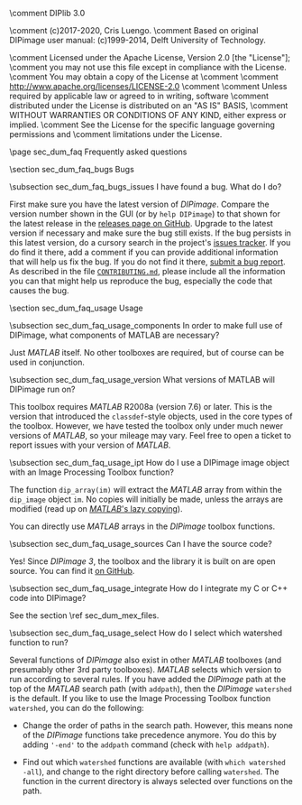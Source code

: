\comment DIPlib 3.0

\comment (c)2017-2020, Cris Luengo.
\comment Based on original DIPimage user manual: (c)1999-2014, Delft University of Technology.

\comment Licensed under the Apache License, Version 2.0 [the "License"];
\comment you may not use this file except in compliance with the License.
\comment You may obtain a copy of the License at
\comment
\comment    http://www.apache.org/licenses/LICENSE-2.0
\comment
\comment Unless required by applicable law or agreed to in writing, software
\comment distributed under the License is distributed on an "AS IS" BASIS,
\comment WITHOUT WARRANTIES OR CONDITIONS OF ANY KIND, either express or implied.
\comment See the License for the specific language governing permissions and
\comment limitations under the License.


\page sec_dum_faq Frequently asked questions


\section sec_dum_faq_bugs Bugs


\subsection sec_dum_faq_bugs_issues I have found a bug. What do I do?

First make sure you have the latest version of *DIPimage*. Compare the version number shown in the GUI (or by `help DIPimage`)
to that shown for the latest release in the [releases page on GitHub](https://github.com/DIPlib/diplib/releases).
Upgrade to the latest version if necessary and make sure the bug still exists. If the bug persists in this latest version,
do a cursory search in the project's [issues tracker](https://github.com/DIPlib/diplib/issues). If you do find it there,
add a comment if you can provide additional information that will help us fix the bug. If you do not find it there,
[submit a bug report](https://github.com/DIPlib/diplib/issues/new?template=bug_report.md).
As described in the file [`CONTRIBUTING.md`](https://github.com/DIPlib/diplib/blob/master/CONTRIBUTING.md), please include
all the information you can that might help us reproduce the bug, especially the code that causes the bug. 


\section sec_dum_faq_usage Usage


\subsection sec_dum_faq_usage_components In order to make full use of DIPimage, what components of MATLAB are necessary?

Just *MATLAB* itself. No other toolboxes are required, but of course can be used in conjunction.


\subsection sec_dum_faq_usage_version What versions of MATLAB will DIPimage run on?

This toolbox requires *MATLAB* R2008a (version 7.6) or later. This is the version that introduced the
`classdef`-style objects, used in the core types of the toolbox. However, we have tested the toolbox only
under much newer versions of *MATLAB*, so your mileage may vary. Feel free to open a ticket to report issues
with your version of *MATLAB*.


\subsection sec_dum_faq_usage_ipt How do I use a DIPimage image object with an Image Processing Toolbox function?

The function `dip_array(im)` will extract the *MATLAB* array from within the `dip_image` object `im`. No copies will
initially be made, unless the arrays are modified (read up on
[*MATLAB*'s lazy copying](https://www.mathworks.com/help/matlab/matlab_prog/avoid-unnecessary-copies-of-data.html#mw_7a918b58-da37-494b-8af7-d638fb16217e)).

You can directly use *MATLAB* arrays in the *DIPimage* toolbox functions.


\subsection sec_dum_faq_usage_sources Can I have the source code?

Yes! Since *DIPimage 3*, the toolbox and the library it is built on are open source. You can find it
[on GitHub](https://github.com/DIPlib/diplib/).


\subsection sec_dum_faq_usage_integrate How do I integrate my C or C++ code into DIPimage?

See the section \ref sec_dum_mex_files.


\subsection sec_dum_faq_usage_select How do I select which watershed function to run?

Several functions of *DIPimage* also exist in other *MATLAB* toolboxes (and presumably other 3rd party toolboxes).
*MATLAB* selects which version to run according to several rules. If you have added the *DIPimage* path at the top
of the *MATLAB* search path (with `addpath`), then the *DIPimage* `watershed` is the default.
If you like to use the Image Processing Toolbox function `watershed`, you can do the following:

- Change the order of paths in the search path. However, this means none of the *DIPimage* functions take
  precedence anymore. You do this by adding `'-end'` to the `addpath` command (check with `help addpath`).

- Find out which `watershed` functions are available (with `which watershed -all`), and change to the right
directory before calling `watershed`. The function in the current directory is always selected over functions
on the path.
